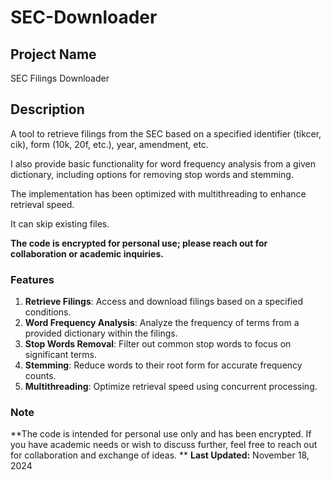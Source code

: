 # SEC-Downloader

## Project Name
SEC Filings Downloader

## Description
A tool to retrieve filings from the SEC based on a specified identifier (tikcer, cik), form (10k, 20f, etc.), year, amendment, etc. 

I also provide basic functionality for word frequency analysis from a given dictionary, including options for removing stop words and stemming. 

The implementation has been optimized with multithreading to enhance retrieval speed. 

It can skip existing files.

**The code is encrypted for personal use; please reach out for collaboration or academic inquiries.**

### Features
1. **Retrieve Filings**: Access and download filings based on a specified conditions.
2. **Word Frequency Analysis**: Analyze the frequency of terms from a provided dictionary within the filings.
3. **Stop Words Removal**: Filter out common stop words to focus on significant terms.
4. **Stemming**: Reduce words to their root form for accurate frequency counts.
5. **Multithreading**: Optimize retrieval speed using concurrent processing.

### Note
**The code is intended for personal use only and has been encrypted. If you have academic needs or wish to discuss further, feel free to reach out for collaboration and exchange of ideas.
**
**Last Updated:** November 18, 2024
